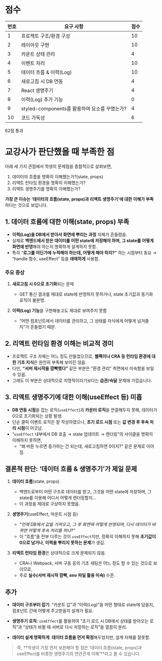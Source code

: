 # 점수

| 번호 | 요구 사항                                                                  | 점수 |
| ---- | -------------------------------------------------------------------------- | ---- |
| 1    | 프로젝트 구조/환경 구성                                                    | 10   |
| 2    | 레이아웃 구현                                                             | 10   |
| 3    | 카운트 상태 관리                                                           | 4  |
| 4    | 이벤트 처리                                                                | 10   |
| 5    | 데이터 흐름 & 이력(Log)                                                    | 10   |
| 6    | 새로고침 시 DB 연동                                                        | 4   |
| 7    | React 생명주기                                                             | 4   |
| 8    | 이력(Log) 추가 기능                                                       |  0   |
| 9    | styled-components를 활용하여 요소를 꾸몄는가?                              | 4   |
| 10   | 코드 가독성                                                               | 6   |

62점 통과

# 교강사가 판단했을 때 부족한 점

아래 세 가지 관점에서 학생의 문제점을 종합적으로 살펴보면, 

1. 데이터의 흐름을 명확히 이해했는가?(state, props)
2. 리액트 런타임 환경을 명확히 이해했는가?
3. 리액트 생명주기를 명확히 이해했는가?

**가장 큰 이슈는 ‘데이터의 흐름(state, props)과 리액트 생명주기’에 대한 이해가 부족**하다는 것으로 보입니다. 

## 1. **데이터 흐름에 대한 이해(state, props) 부족**

- **이력(Log)을 DB에서 받아서 화면에 뿌리는 과정** 자체가 흔들렸음.  
- 실제로 **백엔드에서 받은 데이터를 어떤 state에 저장해야 하며, 그 state를 어떻게 화면에 반영**해야 하는지 명확하게 설계하지 못함.  
- 특히 “**로그를 어딘가에 누적해야 하는데, 어떻게 해야 하지?”** 하는 시점부터 동요 → “handle 함수, useEffect” 등을 **애매하게** 사용함.  

### 주요 증상

1. **새로고침 시 0으로 초기화**되는 문제  

   - GET 통신 결과를 제대로 state에 반영하지 못하거나, state 초기값과 동기화 로직이 불분명.  

2. **이력(Log) 기능**을 구현해놓고도 제대로 보여주지 못함  

   - “어떤 컴포넌트에서 데이터를 관리하고, 그 상태를 자식에게 어떻게 넘겨줄지”가 흔들렸기 때문.

## 2. **리액트 런타임 환경 이해**는 비교적 경미

- 프로젝트 구조 자체는 어느 정도 만들었으므로, **웹팩이나 CRA 등 런타임 환경에 대한 기초 지식**은 완전히 부족해 보이진 않음.  
- 다만, **“서버 재시작을 깜빡했다”** 같은 부분은 “환경 관리” 측면에서 미숙함을 보일 수 있음.
- 그래도 이 부분은 상대적으로 치명적이라기보다는 **습관/숙달** 문제에 가깝습니다.  

## 3. **리액트 생명주기에 대한 이해(useEffect 등) 미흡**

- **DB 연동 시점**을 잡는 로직(`useEffect`)과 **카운터 로직**을 연결해두지 못해, 데이터가 0으로 초기화되는 상황 발생.  
- 단순 클릭 이벤트 로직은 잘 작성하였으나, **초기 로드 시점** 또는 **값 변경 후 후속 처리 시점**이 어긋남.  
- “`useEffect` 내부에서 DB 호출 → state 업데이트 → 렌더링”의 사이클을 명확히 이해하지 못하면,  
  - “왜 버튼 누르면 증가하는 건 되는데, 새로고침하면 0이지?” 같은 문제로 이어짐.

## **결론적 판단: ‘데이터 흐름 & 생명주기’가 제일 문제**

1) **데이터 흐름**(state, props)  

   - 백엔드로부터 어떤 구조로 데이터를 받고, 그것을 어떤 state에 저장하며, 그 state를 이용해 어디서 어떻게 렌더링할지…  
   - 이 과정을 제대로 구상하지 못했음.  

2) **생명주기**(useEffect, 마운트 시점 등)  

   - *“언제 DB에서 값을 가져오고, 그 후 화면에 어떻게 반영되며, 다시 데이터가 바뀌면 어떻게 후속 처리를 하나?”*  
   - 이 “흐름”을 전부 다루는 것이 `useEffect`지만, 정확히 이해하지 못해 **초기값이 0으로 남거나**, **이력을 뿌리지 못하는 문제**가 생김.

3) **리액트 런타임 환경**은 상대적으로 크게 문제되지 않음.

   - CRA나 Webpack, 서버 구동 등의 기초 세팅은 어느 정도 할 수 있는 것으로 보이므로,  
   - 주로 **실수(서버 재시작 깜빡, env 파일 활용 미숙)** 수준.

## 추가

- **데이터 구조부터 잡기**: “카운트 값”과 “이력(Log)”을 어떤 형태로 state에 담을지, 컴포넌트 간에 어떻게 주고받을지 설계가 필요.  

- **생명주기 로직**: `useEffect`를 활용하여 “초기 로드 시 DB에서 상태를 받아오는 로직”과 “상태가 바뀔 때 서버로 다시 저장하는 로직”을 깔끔히 분리.  

- **데이터 설계 명확하게**: **데이터 흐름을 먼저 확정**해두었지만, 설계 자체를 잘못함. 

> 즉, **학생이 가장 먼저 보완해야 할 점은 ‘데이터 흐름(state, props)과 useEffect를 비롯한 생명주기의 연관관계 이해’**라고 볼 수 있습니다.